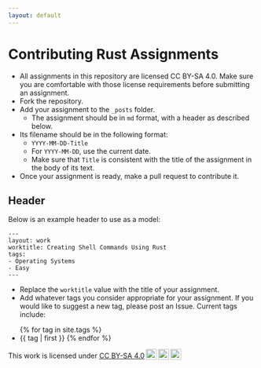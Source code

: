```yaml
---
layout: default
---
```



# Contributing Rust Assignments
* All assignments in this repository are licensed CC BY-SA 4.0. Make sure you are comfortable with those license requirements before submitting an assignment.
* Fork the repository.
* Add your assignment to the `_posts` folder.
  * The assignment should be in `md` format, with a header as described below.
* Its filename should be in the following format:
  * `YYYY-MM-DD-Title`
  * For `YYYY-MM-DD`, use the current date.
  * Make sure that `Title` is consistent with the title of the assignment in the body of its text.
* Once your assignment is ready, make a pull request to contribute it.

## Header

Below is an example header to use as a model:

```
---
layout: work
worktitle: Creating Shell Commands Using Rust
tags:
- Operating Systems
- Easy
---
```

* Replace the `worktitle` value with the title of your assignment.
* Add whatever tags you consider appropriate for your assignment. If you would like to suggest a new tag, please post an Issue. Current tags include:
<ul>
{% for tag in site.tags %}
  <li> {{ tag | first }}
{% endfor %}
</ul>
<p xmlns:cc="http://creativecommons.org/ns#" >This work is licensed under <a href="http://creativecommons.org/licenses/by-sa/4.0/?ref=chooser-v1" target="_blank" rel="license noopener noreferrer" style="display:inline-block;">CC BY-SA 4.0<img style="height:22px!important;margin-left:3px;vertical-align:text-bottom;" src="https://mirrors.creativecommons.org/presskit/icons/cc.svg?ref=chooser-v1"><img style="height:22px!important;margin-left:3px;vertical-align:text-bottom;" src="https://mirrors.creativecommons.org/presskit/icons/by.svg?ref=chooser-v1"><img style="height:22px!important;margin-left:3px;vertical-align:text-bottom;" src="https://mirrors.creativecommons.org/presskit/icons/sa.svg?ref=chooser-v1"></a></p>
